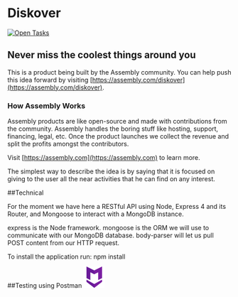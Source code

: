 # Diskover

<a href="https://assembly.com/diskover/bounties"><img src="https://asm-badger.herokuapp.com/diskover/badges/tasks.svg" height="24px" alt="Open Tasks" /></a>

## Never miss the coolest things around you

This is a product being built by the Assembly community. You can help push this idea forward by visiting [https://assembly.com/diskover](https://assembly.com/diskover).

### How Assembly Works

Assembly products are like open-source and made with contributions from the community. Assembly handles the boring stuff like hosting, support, financing, legal, etc. Once the product launches we collect the revenue and split the profits amongst the contributors.

Visit [https://assembly.com](https://assembly.com) to learn more.

The simplest way to describe the idea is by saying that it is focused on giving to the user all the near activities that he can find on any interest.

##Technical

For the moment we have here a RESTful API using Node, Express 4 and its Router, and Mongoose to interact with a MongoDB instance.

express is the Node framework. 
mongoose is the ORM we will use to communicate with our MongoDB database. 
body-parser will let us pull POST content from our HTTP request.

To install the application run:
npm install

##Testing using Postman
![alt text](https://github.com/adam-p/markdown-here/raw/master/src/common/images/icon48.png "Logo Title Text 1")

